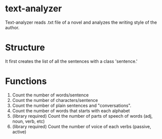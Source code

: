 # text-analyzer

Text-analyzer reads .txt file of a novel and analyzes the writing style of the author.

# Structure

It first creates the list of all the sentences with a class 'sentence.'

# Functions

1. Count the number of words/sentence
2. Count the number of characters/sentence
3. Count the number of plain sentences and "conversations".
4. Count the number of words that starts with each alphabet
5. (library required) Count the number of parts of speech of words (adj, noun, verb, etc)
6. (library required) Count the number of voice of each verbs (passive, active)
